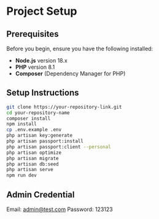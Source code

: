 # Project Setup

## Prerequisites

Before you begin, ensure you have the following installed:

- **Node.js** version 18.x
- **PHP** version 8.1
- **Composer** (Dependency Manager for PHP)

## Setup Instructions

```bash
git clone https://your-repository-link.git
cd your-repository-name
composer install
npm install
cp .env.example .env
php artisan key:generate
php artisan passport:install
php artisan passport:client --personal
php artisan optimize
php artisan migrate
php artisan db:seed
php artisan serve
npm run dev
```

## Admin Credential
Email: admin@test.com
Password: 123123    

